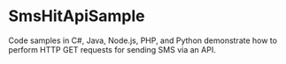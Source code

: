 # SmsHitApiSample
Code samples in C#, Java, Node.js, PHP, and Python demonstrate how to perform HTTP GET requests for sending SMS via an API. 
